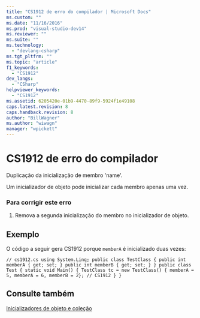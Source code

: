 ```yaml
---
title: "CS1912 de erro do compilador | Microsoft Docs"
ms.custom: ""
ms.date: "11/16/2016"
ms.prod: "visual-studio-dev14"
ms.reviewer: ""
ms.suite: ""
ms.technology: 
  - "devlang-csharp"
ms.tgt_pltfrm: ""
ms.topic: "article"
f1_keywords: 
  - "CS1912"
dev_langs: 
  - "CSharp"
helpviewer_keywords: 
  - "CS1912"
ms.assetid: 6205420e-01b9-4470-89f9-5924f1e49108
caps.latest.revision: 8
caps.handback.revision: 8
author: "BillWagner"
ms.author: "wiwagn"
manager: "wpickett"
---
```

# CS1912 de erro do compilador
Duplicação da inicialização de membro 'name'.  
  
 Um inicializador de objeto pode inicializar cada membro apenas uma vez.  
  
### Para corrigir este erro  
  
1.  Remova a segunda inicialização do membro no inicializador de objeto.  
  
## Exemplo  
 O código a seguir gera CS1912 porque `memberA` é inicializado duas vezes:  
  
```  
// cs1912.cs using System.Linq; public class TestClass { public int memberA { get; set; } public int memberB { get; set; } } public class Test { static void Main() { TestClass tc = new TestClass() { memberA = 5, memberA = 6, memberB = 2}; // CS1912 } }  
```  
  
## Consulte também  
 [Inicializadores de objeto e coleção](../../csharp/programming-guide/classes-and-structs/object-and-collection-initializers.md)